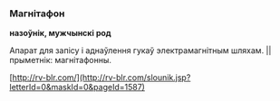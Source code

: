 ### Магнітафон
**назоўнік, мужчынскі род**

Апарат для запісу і аднаўлення гукаў электрамагнітным шляхам. || прыметнік: магнітафонны.

<a rel="author">[http://rv-blr.com/](http://rv-blr.com/slounik.jsp?letterId=0&maskId=0&pageId=1587)</a>
